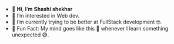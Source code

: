 - 👋 𝐇𝐢, 𝐈’𝐦 𝐒𝐡𝐚𝐬𝐡𝐢 𝐬𝐡𝐞𝐤𝐡𝐚𝐫
- 👀 I’m interested in Web dev.
- 🌱 I’m currently trying to be better at FullStack development 🤓.
- 🌃 Fun Fact: My mind goes like this 🤯 whenever I learn something unexpected 😅.
<!---
ShashiShekhar001/ShashiShekhar001 is a ✨ special ✨ repository because its `README.md` (this file) appears on your GitHub profile.
You can click the Preview link to take a look at your changes.
--->
